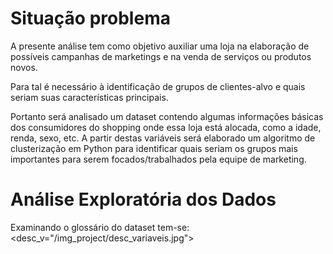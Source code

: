 # Situação problema

A presente análise tem como objetivo auxiliar uma loja na elaboração de possíveis campanhas de marketings e na venda de serviços ou produtos novos.

Para tal é necessário à identificação de grupos de clientes-alvo e quais seriam suas características principais.

Portanto será analisado um dataset contendo algumas informações básicas dos consumidores do shopping onde essa loja está alocada, como a idade, renda, sexo, etc. A partir destas variáveis será elaborado um algoritmo de clusterização em Python para identificar quais seriam os grupos mais importantes para serem focados/trabalhados pela equipe de marketing.

# Análise Exploratória dos Dados

Examinando o glossário do dataset tem-se:
<desc_v="/img_project/desc_variaveis.jpg">




